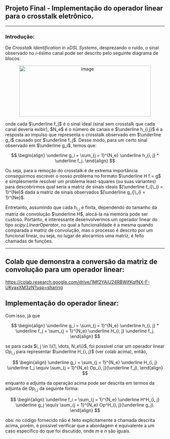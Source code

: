 ## Projeto Final - Implementação do operador linear para o crosstalk eletrônico.
----

### Introdução:
De _Crosstalk Identification in xDSL Systems_, desprezando o ruído, o sinal observado no _i_-ésimo canal pode ser descrito pelo seguinte diagrama de blocos:

<p align="center">
<img width="416" height="161" alt="image" src="https://github.com/user-attachments/assets/9b13e25b-32d9-4253-b32f-7a2276913176" />
<p>
onde cada $\underline f_j$ é o sinal ideal (sinal sem crosstalk que cada canal deveria exibir), $N_e$ é o número de canais e $\underline h_{i,j}$ é a resposta ao impulso que representa o crosstalk observado em $\underline g_i$ causado por $\underline f_j$. Desse modo, para um certo sinal observado em $\underline g_i$, temos que:

$$
\begin{align}
\underline g_i = \sum_{j = 1}^{N_e} \underline h_{i, j} * \underline f_j.
\end{align}
$$

Ou seja, para a remoção do crosstalk é de extrema importância conseguirmos escrever o nosso problema no formato $\underline H f = g$ e simplesmente resolver um problema least-squares (ou suas variantes) para descobrirmos qual seria a matriz de sinais ideais $[\underline f_i]\_{i = 1}^{Ne}$ dada a matriz de sinais observados 
$[\underline g_i]\_{i = 1}^{Ne}$.

Entretanto, assumindo que cada $h_{i, j}$ é finita, dependendo do tamanho da matriz de convolução $\underline H$, alocá-la na memória pode ser custoso. Portanto, é interessante desenvolvermos um operador linear do tipo _scipy.LinearOperator_, no qual a funcionalidade é a mesma quando comparada a matriz de convolução, mas o processo é descrito por um funcional linear, ou seja, no lugar de alocarmos uma matriz, é feito chamadas de funções.

----

Colab que demonstra a conversão da matriz de convolução para um operador linear:
----
https://colab.research.google.com/drive/1Mf2YAiU24RBWifKqfNX-F-UKyaxXM3zN?usp=sharing


Implementação do operador linear:
----

Com isso, já que 

$$
\begin{align}
\underline g_i = \sum_{j = 1}^{N_e} \underline h_{i, j} * \underline f_j = \sum_{j = 1}^{N_e} \underline H_{i, j} \underline f_j.
\end{align}
$$

se para cada $i, j \in \\{1, \dots, N_e\\}$, foi possível criar um operador linear $Op_{i, j}$ para representar $\underline H_{i, j}$ (ver colab acima), então,

$$
\begin{align}
\underline g_i = \sum_{j = 1}^{N_e} \underline H_{i, j} \underline f_j \equiv \sum_{j = 1}^{N_e} Op_{i, j}(\underline f_j),
\end{align}
$$

enquanto a adjunta da operação acima pode ser descrita em termos da adjunta de $Op_{i, j}$ da seguinte forma:

$$
\begin{align}
\underline f_i = \sum_{j = 1}^{N_e} \underline H^H_{i, j} \underline g_j \equiv \sum_{j = 1}^{N_e} Op^H_{i, j}(\underline g_j).
\end{align}
$$

obs: no código fornecido não é feito explicitamente a chamada descrita acima, porém,
é possível verificar que a abordagem é equivalente a um caso específico do que foi discutido, onde $m$ e $n$ são iguais.
